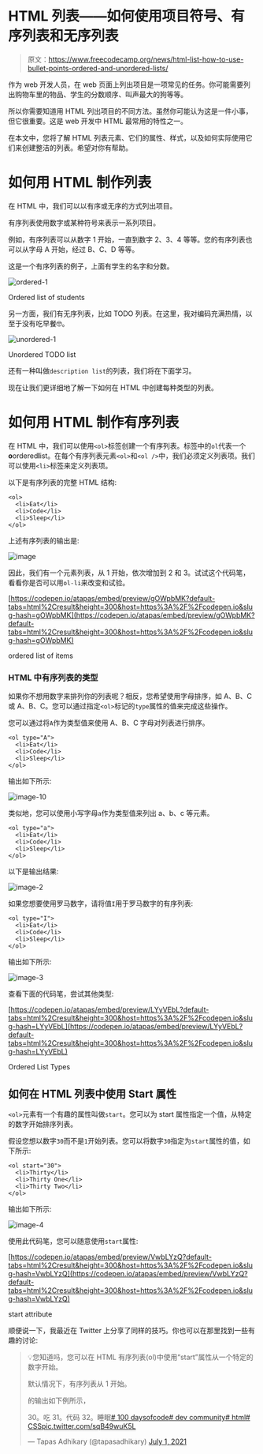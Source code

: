 # HTML 列表——如何使用项目符号、有序列表和无序列表

> 原文：<https://www.freecodecamp.org/news/html-list-how-to-use-bullet-points-ordered-and-unordered-lists/>

作为 web 开发人员，在 web 页面上列出项目是一项常见的任务。你可能需要列出购物车里的物品、学生的分数顺序、叫声最大的狗等等。

所以你需要知道用 HTML 列出项目的不同方法。虽然你可能认为这是一件小事，但它很重要。这是 web 开发中 HTML 最常用的特性之一。

在本文中，您将了解 HTML 列表元素、它们的属性、样式，以及如何实际使用它们来创建整洁的列表。希望对你有帮助。

# 如何用 HTML 制作列表

在 HTML 中，我们可以以有序或无序的方式列出项目。

有序列表使用数字或某种符号来表示一系列项目。

例如，有序列表可以从数字 1 开始，一直到数字 2、3、4 等等。您的有序列表也可以从字母 A 开始，经过 B、C、D 等等。

这是一个有序列表的例子，上面有学生的名字和分数。

![ordered-1](img/14f3510926fcb99f8095a5acfb0da6f2.png)

Ordered list of students

另一方面，我们有无序列表，比如 TODO 列表。在这里，我对编码充满热情，以至于没有吃早餐🤓。

![unordered-1](img/46011c8af8bf3f5f029e2e8aea04eb0a.png)

Unordered TODO list

还有一种叫做`description list`的列表，我们将在下面学习。

现在让我们更详细地了解一下如何在 HTML 中创建每种类型的列表。

# 如何用 HTML 制作有序列表

在 HTML 中，我们可以使用`<ol>`标签创建一个有序列表。标签中的`ol`代表一个**o**ordered**l**ist。在每个有序列表元素`<ol>`和`<ol />`中，我们必须定义列表项。我们可以使用`<li>`标签来定义列表项。

以下是有序列表的完整 HTML 结构:

```
<ol>
  <li>Eat</li>
  <li>Code</li>
  <li>Sleep</li>
</ol>
```

上述有序列表的输出是:

![image](img/81c77982e674f3c77c359e912ec2d1fa.png)

因此，我们有一个元素列表，从 1 开始，依次增加到 2 和 3。试试这个代码笔，看看你是否可以用`ol-li`来改变和试验。

[https://codepen.io/atapas/embed/preview/gOWpbMK?default-tabs=html%2Cresult&height=300&host=https%3A%2F%2Fcodepen.io&slug-hash=gOWpbMK](https://codepen.io/atapas/embed/preview/gOWpbMK?default-tabs=html%2Cresult&height=300&host=https%3A%2F%2Fcodepen.io&slug-hash=gOWpbMK)

ordered list of items

### HTML 中有序列表的类型

如果你不想用数字来排列你的列表呢？相反，您希望使用字母排序，如 A、B、C 或 A、B、C。您可以通过指定`<ol>`标记的`type`属性的值来完成这些操作。

您可以通过将`A`作为类型值来使用 A、B、C 字母对列表进行排序。

```
<ol type="A">
  <li>Eat</li>
  <li>Code</li>
  <li>Sleep</li>
</ol>
```

输出如下所示:

![image-10](img/a6f83dfb60bec6df89f3ae2857a812a4.png)

类似地，您可以使用小写字母`a`作为类型值来列出 a、b、c 等元素。

```
<ol type="a">
  <li>Eat</li>
  <li>Code</li>
  <li>Sleep</li>
</ol>
```

以下是输出结果:

![image-2](img/5113c0d450ee2dc3467d9692b56bc7ed.png)

如果您想要使用罗马数字，请将值`I`用于罗马数字的有序列表:

```
<ol type="I">
  <li>Eat</li>
  <li>Code</li>
  <li>Sleep</li>
</ol>
```

输出如下所示:

![image-3](img/25f75756ade6ee0b435a988db9c0c088.png)

查看下面的代码笔，尝试其他类型:

[https://codepen.io/atapas/embed/preview/LYyVEbL?default-tabs=html%2Cresult&height=300&host=https%3A%2F%2Fcodepen.io&slug-hash=LYyVEbL](https://codepen.io/atapas/embed/preview/LYyVEbL?default-tabs=html%2Cresult&height=300&host=https%3A%2F%2Fcodepen.io&slug-hash=LYyVEbL)

Ordered List Types

## 如何在 HTML 列表中使用 Start 属性

`<ol>`元素有一个有趣的属性叫做`start`。您可以为 start 属性指定一个值，从特定的数字开始排序列表。

假设您想以数字`30`而不是`1`开始列表。您可以将数字`30`指定为`start`属性的值，如下所示:

```
<ol start="30">
  <li>Thirty</li>
  <li>Thirty One</li>
  <li>Thirty Two</li>
</ol>
```

输出如下所示:

![image-4](img/c54da6af68295fd13479dfe39cbcf8e2.png)

使用此代码笔，您可以随意使用`start`属性:

[https://codepen.io/atapas/embed/preview/VwbLYzQ?default-tabs=html%2Cresult&height=300&host=https%3A%2F%2Fcodepen.io&slug-hash=VwbLYzQ](https://codepen.io/atapas/embed/preview/VwbLYzQ?default-tabs=html%2Cresult&height=300&host=https%3A%2F%2Fcodepen.io&slug-hash=VwbLYzQ)

start attribute

顺便说一下，我最近在 Twitter 上分享了同样的技巧。你也可以在那里找到一些有趣的讨论:

> 💡您知道吗，您可以在 HTML 有序列表(ol)中使用“start”属性从一个特定的数字开始。
> 
> 默认情况下，有序列表从 1 开始。
> 
> 的输出如下例所示，
> 
> 30。吃
> 31。代码
> 32。睡眠[# 100 daysofcode](https://twitter.com/hashtag/100DaysOfCode?src=hash&ref_src=twsrc%5Etfw)[# dev community](https://twitter.com/hashtag/DEVCommunity?src=hash&ref_src=twsrc%5Etfw)[# html](https://twitter.com/hashtag/html?src=hash&ref_src=twsrc%5Etfw)[# CSS](https://twitter.com/hashtag/CSS?src=hash&ref_src=twsrc%5Etfw)[pic.twitter.com/sqB49wuK5L](https://t.co/sqB49wuK5L)
> 
> — Tapas Adhikary (@tapasadhikary) [July 1, 2021](https://twitter.com/tapasadhikary/status/1410508936344588289?ref_src=twsrc%5Etfw)